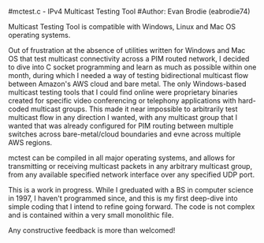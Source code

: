 #mctest.c - IPv4 Multicast Testing Tool
#Author: Evan Brodie (eabrodie74)

Multicast Testing Tool is compatible with Windows, Linux and Mac OS operating systems.

Out of frustration at the absence of utilities written for Windows and Mac OS that test
multicast connectivity across a PIM routed network, I decided to dive into C socket
programming and learn as much as possible within one month, during which I needed a way
of testing bidirectional multicast flow between Amazon's AWS cloud and bare metal. The
only Windows-based multicast testing tools that I could find online were proprietary
binaries created for specific video conferencing or telephony applications with hard-
coded multicast groups. This made it near impossible to arbitrarily test multicast flow
in any direction I wanted, with any multicast group that I wanted that was already
configured for PIM routing between multiple switches across bare-metal/cloud boundaries
and evne across multiple AWS regions.

mctest can be compiled in all major operating systems, and allows for transmitting or
receiving multicast packets in any arbitrary multicast group, from any available
specified network interface over any specified UDP port.

This is a work in progress. While I greduated with a BS in computer science in 1997, I
haven't programmed since, and this is my first deep-dive into simple coding that I
intend to refine going forward. The code is not complex and is contained within a
very small monolithic file.

Any constructive feedback is more than welcomed!
